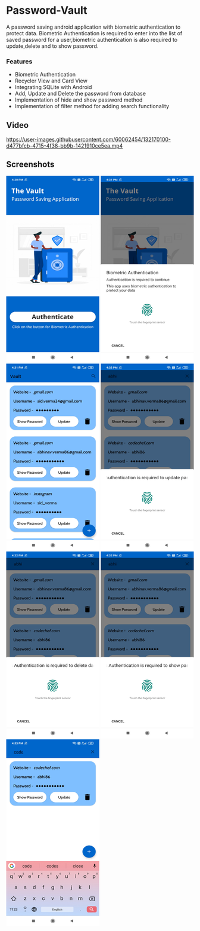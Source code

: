 # Password-Vault
A password saving android application with biometric authentication to protect data. Biometric Authentication is required to enter into the list of saved password for a user,biometric authentication is also required to update,delete and to show password.

### Features
* Biometric Authentication
* Recycler View and Card View
* Integrating SQLite with Android
* Add, Update and Delete the password from database
* Implementation of hide and show password method 
* Implementation of filter method for adding search functionality

## Video


https://user-images.githubusercontent.com/60062454/132170100-d477bfcb-4715-4f38-bb9b-1421910ce5ea.mp4


## Screenshots

<img src="app/src/main/res/drawable/ss1.jpg" width="250" height="500"/> <img src="app/src/main/res/drawable/ss2.jpg" width="250" height="500"/>
<img src="app/src/main/res/drawable/ss3.jpg" width="250" height="500"/>
<img src="app/src/main/res/drawable/ss4.jpg" width="250" height="500"/>
<img src="app/src/main/res/drawable/ss5.jpg" width="250" height="500"/>
<img src="app/src/main/res/drawable/ss6.jpg" width="250" height="500"/>
<img src="app/src/main/res/drawable/ss7.jpg" width="250" height="500"/>

